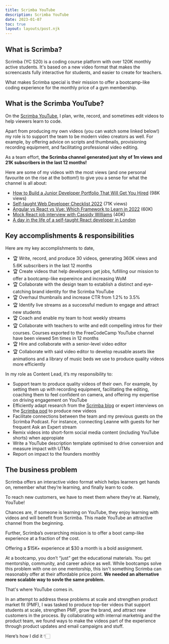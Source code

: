 ```yaml
---
title: Scrimba YouTube
description: Scrimba YouTube
date: 2023-01-07
toc: true
layout: layouts/post.njk
---
```


## What is Scrimba?
Scrimba (YC S20) is a coding course platform with over 120K monthly active students. It's based on a new video format that makes the screencasts fully interactive for students, and easier to create for teachers.

What makes Scrimba special is their mission to offer a bootcamp-like coding experience for the monthly price of a gym membership.

## What is the Scrimba YouTube?
On the [Scrimba YouTube](https://www.youtube.com/c/scrimba), I plan, write, record, and sometimes edit videos to help viewers learn to code. 

Apart from producing my own videos (you can watch some linked below!) my role is to support the team to be modern video creators as well.  For example, by offering advice on scripts and thumbnails, provisioning recording equipment, and facilitating professional video editing. 

As a team effort, **the Scrimba channel generated just shy of 1m views and 21K subscribers in the last 12 months!**

Here are some of my videos with the most views (and one personal favourite on the rise at the bottom!) to give you a sense for what the channel is all about:

- [How to Build a Junior Developer Portfolio That Will Get You Hired](https://www.youtube.com/watch?v=9eMp8l4WEpE) (98K views)
- [Self-taught Web Developer Checklist 2022](https://www.youtube.com/watch?v=p1zJExpDvxs) (71K views)
- [Angular vs React vs Vue: Which Framework to Learn in 2022](https://www.youtube.com/watch?v=T2uKprwHHXU) (60K)
- [Mock React job interview with Cassidy Williams](https://www.youtube.com/watch?v=ZV373VaS4UM) (40K)
- [A day in the life of a self-taught React developer in London](https://www.youtube.com/watch?v=BZBXoU-pHoo)


## Key accomplishments & responsibilities
Here are my key accomplishments to date,

- 🏆 Write, record, and produce 30 videos, generating 360K views and 5.6K subscribers in the last 12 months
- 🏆 Create videos that help developers get jobs, fufilling our mission to offer a bootcamp-like expereince and increasing WoM
- 🏆 ​​Collaborate with the design team to establish a distinct and eye-catching brand identity for the Scrimba YouTube 
- 🏆 Overhaul thumbnails and increase CTR from 1.2% to 3.5%
- 🏆 Identify live streams as a successful medium to engage and attract new students
- 🏆 Coach and enable my team to host weekly streams
- 🏆 Collaborate with teachers to write and edit compelling intros for their courses. Courses exported to the FreeCodeCamp YouTube channel have been viewed 5m times in 12 months
- 🏆 Hire and collaborate with a senior-level video editor
- 🏆 Collaborate with said video editor to develop reusable assets like animations and a library of music beds we use to produce quality videos more efficiently


In my role as Content Lead, it’s my responsibility to:

- Support team to produce quality videos of their own. For example, by setting them up with recording equipment, facilitating the editing, coaching them to feel confident on camera, and offering my expertise on driving engagement on YouTube
- Efficiently adapt research from the [Scrimba blog](/works/scrimba-blog) or expert interviews on the [Scrimba pod](/works/scrimba-pod) to produce new videos
- Facilitate connections between the team and my previous guests on the Scrimba Podcast. For instance, connecting Leanne with guests for her frequent Ask an Expert stream
- Remix videos into short-form social media content (including YouTube shorts) when appropiate
- Write a YouTube description template optimised to drive conversion and measure impact with UTMs
- Report on impact to the founders monthly


## The business problem

Scrimba offers an interactive video format which helps learners get hands on, remember what they’re learning, and finally learn to code.

To reach new customers, we have to meet them where they’re at. Namely, YouTube!

Chances are, if someone is learning on YouTube, they enjoy learning with videos and will benefit from Scrimba. This made YouTube an attractive channel from the beginning.

Further, Scrimba’s overarching mission is to offer a boot camp-like experience at a fraction of the cost. 

Offering a $15K+ experience at $30 a month is a bold assignment. 

At a bootcamp, you don’t “just” get the educational materials. You get mentorship, community, and career advice as well. While bootcamps solve this problem with one on one mentorship, this isn't something Scrimba can reasonably offer at their affordable price point. **We needed an alternative more scalable way to sovle the same problem.**

That's where YouTube comes in.

In an attempt to address these problems at scale and strengthen  product market fit (PMF), I was tasked to produce top-tier videos that support students at scale, strengthen PMF, grow the brand, and attract new customers in the process.  By collaborating with internal marketnig and the product team, we found ways to make the videos part of the experience through product updates and email campaigns and stuff.

Here’s how I did it 👇🏻
